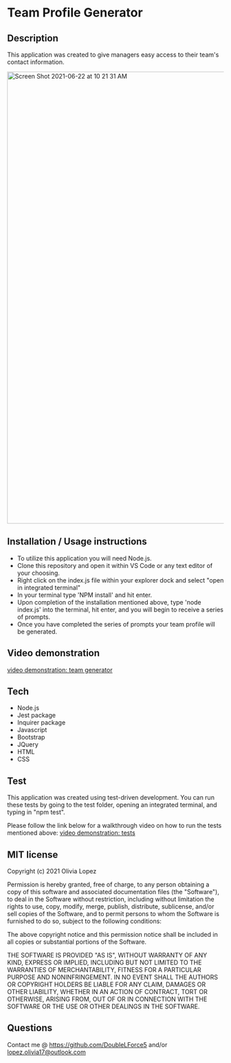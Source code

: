 # Team Profile Generator

## Description
This application was created to give managers easy access to their team's contact information. 

<img width="1049" alt="Screen Shot 2021-06-22 at 10 21 31 AM" src="https://user-images.githubusercontent.com/73543476/122952653-c36e7e00-d343-11eb-8484-60e77e7e4fae.png">


## Installation / Usage instructions
- To utilize this application you will need Node.js.
- Clone this repository and open it within VS Code or any text editor of your choosing.
- Right click on the index.js file within your explorer dock and select "open in integrated terminal"
- In your terminal type 'NPM install' and hit enter. 
- Upon completion of the installation mentioned above, type 'node index.js' into the terminal, hit enter, and you will begin to receive a series of prompts.
- Once you have completed the series of prompts your team profile will be generated. 

## Video demonstration
[video demonstration: team generator](https://drive.google.com/file/d/1O6y_aA1GweuCqUyoXoBVBorA0xQqcenc/view?usp=sharing)

## Tech
- Node.js 
- Jest package 
- Inquirer package
- Javascript 
- Bootstrap 
- JQuery
- HTML
- CSS

## Test
This application was created using test-driven development. 
You can run these tests by going to the test folder, opening an integrated terminal, and typing in "npm test".

Please follow the link below for a walkthrough video on how to run the tests mentioned above:
[video demonstration: tests](https://drive.google.com/file/d/1AumI8UkVSQB6STRFUWjcshG6T5C6u3Js/view?usp=sharing)

## MIT license
Copyright (c) 2021 Olivia Lopez

Permission is hereby granted, free of charge, to any person obtaining a copy
of this software and associated documentation files (the "Software"), to deal
in the Software without restriction, including without limitation the rights
to use, copy, modify, merge, publish, distribute, sublicense, and/or sell
copies of the Software, and to permit persons to whom the Software is
furnished to do so, subject to the following conditions:

The above copyright notice and this permission notice shall be included in all
copies or substantial portions of the Software.

THE SOFTWARE IS PROVIDED "AS IS", WITHOUT WARRANTY OF ANY KIND, EXPRESS OR
IMPLIED, INCLUDING BUT NOT LIMITED TO THE WARRANTIES OF MERCHANTABILITY,
FITNESS FOR A PARTICULAR PURPOSE AND NONINFRINGEMENT. IN NO EVENT SHALL THE
AUTHORS OR COPYRIGHT HOLDERS BE LIABLE FOR ANY CLAIM, DAMAGES OR OTHER
LIABILITY, WHETHER IN AN ACTION OF CONTRACT, TORT OR OTHERWISE, ARISING FROM,
OUT OF OR IN CONNECTION WITH THE SOFTWARE OR THE USE OR OTHER DEALINGS IN THE
SOFTWARE.

## Questions
Contact me @ https://github.com/DoubleLForce5 and/or lopez.olivia17@outlook.com 
